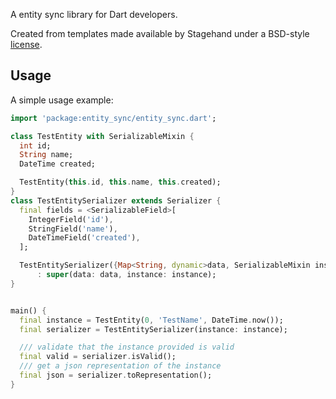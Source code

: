 A entity sync library for Dart developers.

Created from templates made available by Stagehand under a BSD-style
[license](https://github.com/dart-lang/stagehand/blob/master/LICENSE).

## Usage

A simple usage example:

```dart
import 'package:entity_sync/entity_sync.dart';

class TestEntity with SerializableMixin {
  int id;
  String name;
  DateTime created;

  TestEntity(this.id, this.name, this.created);
}
class TestEntitySerializer extends Serializer {
  final fields = <SerializableField>[
    IntegerField('id'),
    StringField('name'),
    DateTimeField('created'),
  ];

  TestEntitySerializer({Map<String, dynamic>data, SerializableMixin instance})
      : super(data: data, instance: instance);
}


main() {
  final instance = TestEntity(0, 'TestName', DateTime.now());
  final serializer = TestEntitySerializer(instance: instance);

  /// validate that the instance provided is valid
  final valid = serializer.isValid();
  /// get a json representation of the instance
  final json = serializer.toRepresentation();
}
```
